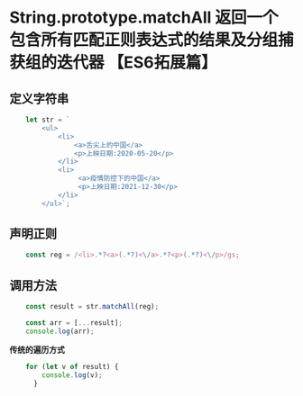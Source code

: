 # String.prototype.matchAll 返回一个包含所有匹配正则表达式的结果及分组捕获组的迭代器 【ES6拓展篇】

## 定义字符串

```js
    let str = `
        <ul>
            <li>
                <a>舌尖上的中国</a>
                <p>上映日期:2020-05-20</p>
            </li>
            <li>
                 <a>疫情防控下的中国</a>
                 <p>上映日期:2021-12-30</p>
            </li>
        </ul>`;
```

## 声明正则

```js
    const reg = /<li>.*?<a>(.*?)<\/a>.*?<p>(.*?)<\/p>/gs;
```

## 调用方法

```js
    const result = str.matchAll(reg);

    const arr = [...result];
    console.log(arr);
```

**传统的遍历方式**

```js
    for (let v of result) {
        console.log(v);
      }
```